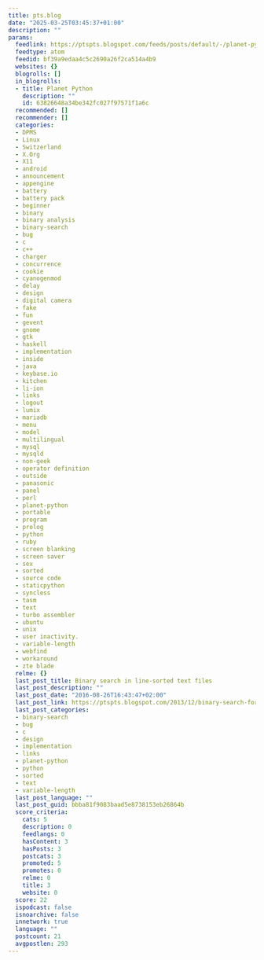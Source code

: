 ```yaml
---
title: pts.blog
date: "2025-03-25T03:45:37+01:00"
description: ""
params:
  feedlink: https://ptspts.blogspot.com/feeds/posts/default/-/planet-python
  feedtype: atom
  feedid: bf39a9edaa4c5c2690a26f2ca514a4b9
  websites: {}
  blogrolls: []
  in_blogrolls:
  - title: Planet Python
    description: ""
    id: 63826648a34be342fc027f97571f1a6c
  recommended: []
  recommender: []
  categories:
  - DPMS
  - Linux
  - Switzerland
  - X.Org
  - X11
  - android
  - announcement
  - appengine
  - battery
  - battery pack
  - beginner
  - binary
  - binary analysis
  - binary-search
  - bug
  - c
  - c++
  - charger
  - concurrence
  - cookie
  - cyanogenmod
  - delay
  - design
  - digital camera
  - fake
  - fun
  - gevent
  - gnome
  - gtk
  - haskell
  - implementation
  - inside
  - java
  - keybase.io
  - kitchen
  - li-ion
  - links
  - logout
  - lumix
  - mariadb
  - menu
  - model
  - multilingual
  - mysql
  - mysqld
  - non-geek
  - operator definition
  - outside
  - panasonic
  - panel
  - perl
  - planet-python
  - portable
  - program
  - prolog
  - python
  - ruby
  - screen blanking
  - screen saver
  - sex
  - sorted
  - source code
  - staticpython
  - syncless
  - tasm
  - text
  - turbo assembler
  - ubuntu
  - unix
  - user inactivity.
  - variable-length
  - webfind
  - workaround
  - zte blade
  relme: {}
  last_post_title: Binary search in line-sorted text files
  last_post_description: ""
  last_post_date: "2016-08-26T16:43:47+02:00"
  last_post_link: https://ptspts.blogspot.com/2013/12/binary-search-for-line-sorted-text-files.html
  last_post_categories:
  - binary-search
  - bug
  - c
  - design
  - implementation
  - links
  - planet-python
  - python
  - sorted
  - text
  - variable-length
  last_post_language: ""
  last_post_guid: bbba81f9083baad5e8738153eb26864b
  score_criteria:
    cats: 5
    description: 0
    feedlangs: 0
    hasContent: 3
    hasPosts: 3
    postcats: 3
    promoted: 5
    promotes: 0
    relme: 0
    title: 3
    website: 0
  score: 22
  ispodcast: false
  isnoarchive: false
  innetwork: true
  language: ""
  postcount: 21
  avgpostlen: 293
---
```

